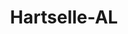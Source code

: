 ---
title: Hartselle-AL
slug: hartselle-al
f_state:
- cms/state/alabama.md
f_locations:
- cms/payday-loan/a-1-quick-cash-advance-co-595.md
- cms/payday-loan/a-1-quick-cash-advance-co-596.md
- cms/payday-loan/advance-america-1089.md
- cms/payday-loan/advance-america-1090.md
- cms/payday-loan/cash-mart-7838.md
- cms/payday-loan/cash-mart-7868.md
- cms/payday-loan/cash-mart-7869.md
- cms/payday-loan/cash-u-s-a-inc-8932.md
- cms/payday-loan/cash-usa-8945.md
- cms/payday-loan/cash-usa-hartselle-inc-8955.md
- cms/payday-loan/check-into-cash-11478.md
- cms/payday-loan/check-into-cash-inc-13016.md
- cms/payday-loan/title-cash-27712.md
updated-on: '2024-05-30T13:41:28.615Z'
created-on: '2024-05-30T13:41:28.615Z'
published-on: '2024-05-30T13:54:32.469Z'
f_city: Hartselle
layout: '[city].html'
tags: city
---